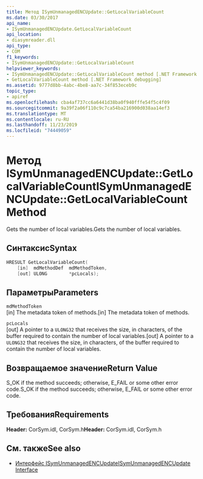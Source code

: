 ```yaml
---
title: Метод ISymUnmanagedENCUpdate::GetLocalVariableCount
ms.date: 03/30/2017
api_name:
- ISymUnmanagedENCUpdate.GetLocalVariableCount
api_location:
- diasymreader.dll
api_type:
- COM
f1_keywords:
- ISymUnmanagedENCUpdate::GetLocalVariableCount
helpviewer_keywords:
- ISymUnmanagedENCUpdate::GetLocalVariableCount method [.NET Framework debugging]
- GetLocalVariableCount method [.NET Framework debugging]
ms.assetid: 9777d8bb-4abc-4be8-aa7c-34f853eceb9c
topic_type:
- apiref
ms.openlocfilehash: cba4af737cc6a6441d38ba0f940fffe54f5c4f09
ms.sourcegitcommit: 9a39f2a06f110c9c7ca54ba216900d038aa14ef3
ms.translationtype: MT
ms.contentlocale: ru-RU
ms.lasthandoff: 11/23/2019
ms.locfileid: "74449059"
---
```

# <a name="isymunmanagedencupdategetlocalvariablecount-method"></a><span data-ttu-id="b2c0b-102">Метод ISymUnmanagedENCUpdate::GetLocalVariableCount</span><span class="sxs-lookup"><span data-stu-id="b2c0b-102">ISymUnmanagedENCUpdate::GetLocalVariableCount Method</span></span>
<span data-ttu-id="b2c0b-103">Gets the number of local variables.</span><span class="sxs-lookup"><span data-stu-id="b2c0b-103">Gets the number of local variables.</span></span>  
  
## <a name="syntax"></a><span data-ttu-id="b2c0b-104">Синтаксис</span><span class="sxs-lookup"><span data-stu-id="b2c0b-104">Syntax</span></span>  
  
```cpp  
HRESULT GetLocalVariableCount(  
    [in]  mdMethodDef  mdMethodToken,  
    [out] ULONG        *pcLocals);  
```  
  
## <a name="parameters"></a><span data-ttu-id="b2c0b-105">Параметры</span><span class="sxs-lookup"><span data-stu-id="b2c0b-105">Parameters</span></span>  
 `mdMethodToken`  
 <span data-ttu-id="b2c0b-106">[in] The metadata token of methods.</span><span class="sxs-lookup"><span data-stu-id="b2c0b-106">[in] The metadata token of methods.</span></span>  
  
 `pcLocals`  
 <span data-ttu-id="b2c0b-107">[out] A pointer to a `ULONG32` that receives the size, in characters, of the buffer required to contain the number of local variables.</span><span class="sxs-lookup"><span data-stu-id="b2c0b-107">[out] A pointer to a `ULONG32` that receives the size, in characters, of the buffer required to contain the number of local variables.</span></span>  
  
## <a name="return-value"></a><span data-ttu-id="b2c0b-108">Возвращаемое значение</span><span class="sxs-lookup"><span data-stu-id="b2c0b-108">Return Value</span></span>  
 <span data-ttu-id="b2c0b-109">S_OK if the method succeeds; otherwise, E_FAIL or some other error code.</span><span class="sxs-lookup"><span data-stu-id="b2c0b-109">S_OK if the method succeeds; otherwise, E_FAIL or some other error code.</span></span>  
  
## <a name="requirements"></a><span data-ttu-id="b2c0b-110">Требования</span><span class="sxs-lookup"><span data-stu-id="b2c0b-110">Requirements</span></span>  
 <span data-ttu-id="b2c0b-111">**Header:** CorSym.idl, CorSym.h</span><span class="sxs-lookup"><span data-stu-id="b2c0b-111">**Header:** CorSym.idl, CorSym.h</span></span>  
  
## <a name="see-also"></a><span data-ttu-id="b2c0b-112">См. также</span><span class="sxs-lookup"><span data-stu-id="b2c0b-112">See also</span></span>

- [<span data-ttu-id="b2c0b-113">Интерфейс ISymUnmanagedENCUpdate</span><span class="sxs-lookup"><span data-stu-id="b2c0b-113">ISymUnmanagedENCUpdate Interface</span></span>](../../../../docs/framework/unmanaged-api/diagnostics/isymunmanagedencupdate-interface.md)
